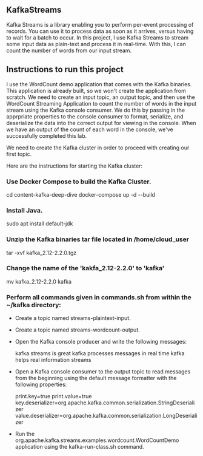 ## KafkaStreams
Kafka Streams is a library enabling you to perform per-event processing of records. You can use it to process data as soon as it arrives, versus having to wait for a batch to occur. In this project, I use Kafka Streams to stream some input data as plain-text and process it in real-time. With this, I can count the number of words from our input stream.

## Instructions to run this project
I use the WordCount demo application that comes with the Kafka binaries. This application is already built, so we won't create the application from scratch. We need to create an input topic, an output topic, and then use the WordCount Streaming Application to count the number of words in the input stream using the Kafka console consumer. We do this by passing in the apprpriate properties to the console consumer to format, serialize, and deserialize the data into the correct output for viewing in the console. When we have an output of the count of each word in the console, we've successfully completed this lab.

We need to create the Kafka cluster in order to proceed with creating our first topic.

Here are the instructions for starting the Kafka cluster:

### Use Docker Compose to build the Kafka Cluster.
cd content-kafka-deep-dive
docker-compose up -d --build

### Install Java.
sudo apt install default-jdk

### Unzip the Kafka binaries tar file located in /home/cloud_user
tar -xvf kafka_2.12-2.2.0.tgz

### Change the name of the 'kakfa_2.12-2.2.0' to 'kafka'
mv kafka_2.12-2.2.0 kafka

### Perform all commands given in commands.sh from within the ~/kafka directory:
- Create a topic named streams-plaintext-input.
- Create a topic named streams-wordcount-output.
- Open the Kafka console producer and write the following messages:

  kafka streams is great
  kafka processes messages in real time
  kafka helps real information streams
- Open a Kafka console consumer to the output topic to read messages from the beginning using the default message formatter with the following properties:

  print.key=true
  print.value=true
  key.deserializer=org.apache.kafka.common.serialization.StringDeserializer
  value.deserializer=org.apache.kafka.common.serialization.LongDeserializer
- Run the org.apache.kafka.streams.examples.wordcount.WordCountDemo application using the kafka-run-class.sh command.
